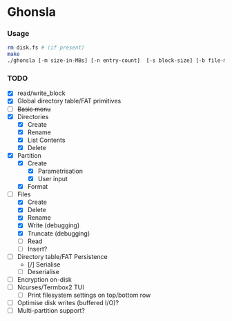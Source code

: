 # Ghonsla

### Usage

```bash
rm disk.fs # (if present)
make
./ghonsla [-m size-in-MBs] [-n entry-count]  [-s block-size] [-b file-max-block-count]
```

### TODO

- [x] read/write\_block
- [x] Global directory table/FAT primitives
- [ ] ~~Basic menu~~
- [x] Directories
	- [x] Create
    - [x] Rename
	- [x] List Contents
	- [x] Delete
- [x] Partition
	- [x] Create
        - [x] Parametrisation
        - [x] User input
	- [x] Format
- [ ] Files
	- [x] Create
	- [x] Delete
	- [x] Rename
	- [x] Write (debugging)
	- [x] Truncate (debugging)
	- [ ] Read
    - [ ] Insert?
- [ ] Directory table/FAT Persistence
    - [/] Serialise
    - [ ] Deserialise
- [ ] Encryption on-disk
- [ ] Ncurses/Termbox2 TUI
    - [ ] Print filesystem settings on top/bottom row
- [ ] Optimise disk writes (buffered I/O)?
- [ ] Multi-partition support?
